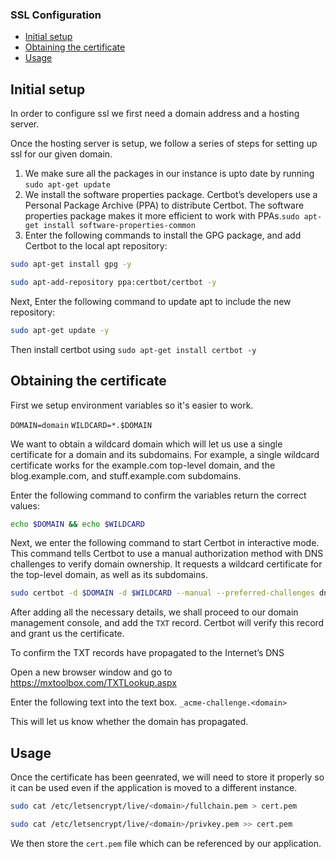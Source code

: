 ### SSL Configuration

- [Initial setup](#initial-setup)
- [Obtaining the certificate](#obtaining-the-certificate)
- [Usage](#usage)

## Initial setup

In order to configure ssl we first need a domain address and a hosting server.

Once the hosting server is setup, we follow a series of steps for setting up ssl for our given domain.

1. We make sure all the packages in our instance is upto date by running `sudo apt-get update`
2. We install the software properties package. Certbot’s developers use a Personal Package Archive (PPA) to distribute Certbot. The software properties package makes it more efficient to work with PPAs.`sudo apt-get install software-properties-common`
3. Enter the following commands to install the GPG package, and add Certbot to the local apt repository:

```bash
sudo apt-get install gpg -y
```

```bash
sudo apt-add-repository ppa:certbot/certbot -y
```

Next, Enter the following command to update apt to include the new repository:

```bash
sudo apt-get update -y
```

Then install certbot using `sudo apt-get install certbot -y`

## Obtaining the certificate

First we setup environment variables so it's easier to work.

`DOMAIN=domain`
`WILDCARD=*.$DOMAIN`

We want to obtain a wildcard domain which will let us use a single certificate for a domain and its subdomains. For example, a single wildcard certificate works for the example.com top-level domain, and the blog.example.com, and stuff.example.com subdomains.

Enter the following command to confirm the variables return the correct values:

```bash
echo $DOMAIN && echo $WILDCARD
```

Next, we enter the following command to start Certbot in interactive mode. This command tells Certbot to use a manual authorization method with DNS challenges to verify domain ownership. It requests a wildcard certificate for the top-level domain, as well as its subdomains.

```bash
sudo certbot -d $DOMAIN -d $WILDCARD --manual --preferred-challenges dns certonly
```

After adding all the necessary details, we shall proceed to our domain management console, and add the `TXT` record. Certbot will verify this record and grant us the certificate.

To confirm the TXT records have propagated to the Internet’s DNS

Open a new browser window and go to https://mxtoolbox.com/TXTLookup.aspx

Enter the following text into the text box.
`_acme-challenge.<domain>`

This will let us know whether the domain has propagated.

## Usage

Once the certificate has been geenrated, we will need to store it properly so it can be used even if the application is moved to a different instance.

```bash
sudo cat /etc/letsencrypt/live/<domain>/fullchain.pem > cert.pem
```

```bash
sudo cat /etc/letsencrypt/live/<domain>/privkey.pem >> cert.pem
```

We then store the `cert.pem` file which can be referenced by our application.
